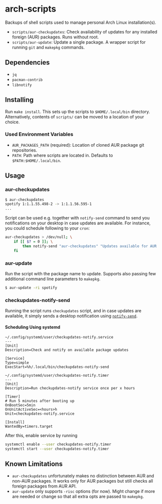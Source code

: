 # arch-scripts

Backups of shell scripts used to manage personal Arch Linux
installation(s).

* `scripts/aur-checkupdates`: Check availability of updates for any installed
foreign (AUR) packages. Runs without root.
* `scripts/aur-update`: Update a single package. A wrapper script for
running `git` and `makepkg` commands.

## Dependencies

* `jq`
* `pacman-contrib`
* `libnotify`

## Installing

Run `make install`. This sets up the scripts to `$HOME/.local/bin` directory.
Alternatively, contents of `scripts/` can be moved to a location of your choice.

### Used Environment Variables

* `AUR_PACKAGES_PATH` (required): Location of cloned AUR package git repositories.
* `PATH`: Path where scripts are located in. Defaults to `$PATH:$HOME/.local/bin`.

## Usage

### aur-checkupdates

```bash
$ aur-checkupdates
spotify 1:1.1.55.498-2 -> 1:1.1.56.595-1
...
```

Script can be used e.g. together with `notify-send` command to send you notifications
on your desktop in case updates are available. For instance, you could schedule following
to your `cron`:

```bash
aur-checkupdates > /dev/null; \
    if [[ $? = 0 ]]; \
        then notify-send "aur-checkupdates" "Updates available for AUR package(s)"; \
    fi
```

### aur-update

Run the script with the package name to update. Supports also passing few
additional command line parameters to `makepkg`.

```bash
$ aur-update -ri spotify
```

### checkupdates-notify-send

Running the script runs `checkupdates` script, and in case
updates are available, it simply sends a desktop notification
using [`notify-send`](https://wiki.archlinux.org/index.php/Desktop_notifications#Bash).

#### Scheduling Using systemd

```
~/.config/systemd/user/checkupdates-notify.service
---
[Unit]
Description=Check and notify on available package updates

[Service]
Type=simple
ExecStart=%h/.local/bin/checkupdates-notify-send
```


```
~/.config/systemd/user/checkupdates-notify.timer
---
[Unit]
Description=Run checkupdates-notify service once per x hours

[Timer]
# Run 5 minutes after booting up
OnBootSec=5min
OnUnitActiveSec=<hours>h
Unit=checkupdates-notify.service

[Install]
WantedBy=timers.target
```

After this, enable service by running

```bash
systemctl enable --user checkupdates-notify.timer
systemctl start --user checkupdates-notify.timer
```

## Known Limitations

* `aur-checkupdates` unfortunately makes no distinction between AUR and non-AUR packages.
It works only for AUR packages but still checks all foreign packages from AUR API.
* `aur-update` only supports `-risc` options (for now). Might change if
more are needed or change so that all extra opts are passed to `makepkg`.
